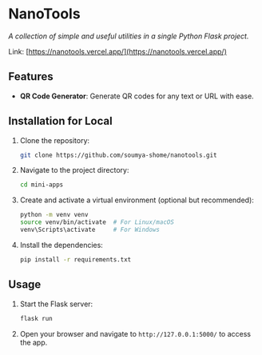 # **NanoTools**  
*A collection of simple and useful utilities in a single Python Flask project.*  

Link: [https://nanotools.vercel.app/](https://nanotools.vercel.app/)

## **Features**
- **QR Code Generator**: Generate QR codes for any text or URL with ease.



## **Installation for Local**
1. Clone the repository:
    ```bash
    git clone https://github.com/soumya-shome/nanotools.git
    ```
2. Navigate to the project directory:
    ```bash
    cd mini-apps
    ```
3. Create and activate a virtual environment (optional but recommended):
    ```bash
    python -m venv venv
    source venv/bin/activate  # For Linux/macOS
    venv\Scripts\activate     # For Windows
    ```
4. Install the dependencies:
    ```bash
    pip install -r requirements.txt
    ```


## **Usage**
1. Start the Flask server:
    ```bash
    flask run
    ```
2. Open your browser and navigate to `http://127.0.0.1:5000/` to access the app.